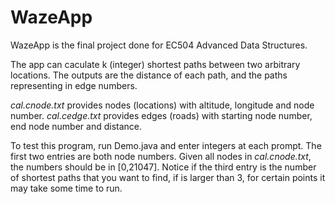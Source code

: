 # WazeApp

 WazeApp is the final project done for EC504 Advanced Data Structures.
 
The app can caculate k (integer) shortest paths between two arbitrary locations. The outputs are the distance of each path, and the paths representing in edge numbers.

*cal.cnode.txt* provides nodes (locations) with altitude, longitude and node number. *cal.cedge.txt* provides edges (roads) with starting node number, end node number and distance.

To test this program, run Demo.java and enter integers at each prompt. The first two entries are both node numbers. Given all nodes in *cal.cnode.txt*, the numbers should be in \[0,21047]. Notice if the third entry is the number of shortest paths that you want to find, if is larger than 3, for certain points it may take some time to run.
